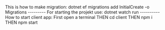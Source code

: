 This is how to make migration:
dotnet ef migrations add InitialCreate -o Migrations ---------
For starting the projekt use: dotnet watch run  ----------
How to start client app:
First open a terminal THEN 
cd client THEN npm i THEN npm start
